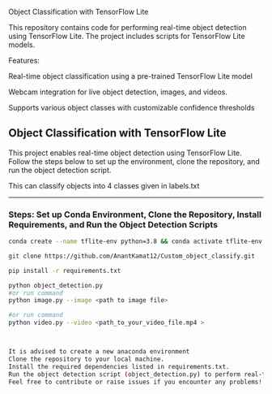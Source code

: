 


Object Classification with TensorFlow Lite

This repository contains code for performing real-time object detection using TensorFlow Lite. The project includes scripts for  TensorFlow Lite models.

Features:

Real-time object classification using a pre-trained TensorFlow Lite model

Webcam integration for live object detection, images, and videos.

Supports various object classes with customizable confidence thresholds


## Object Classification with TensorFlow Lite

This project enables real-time object detection using TensorFlow Lite. Follow the steps below to set up the environment, clone the repository, and run the object detection script.

This can classify objects into 4 classes given in labels.txt

---

### Steps: Set up Conda Environment, Clone the Repository, Install Requirements, and Run the Object Detection Scripts

```bash
conda create --name tflite-env python=3.8 && conda activate tflite-env

git clone https://github.com/AnantKamat12/Custom_object_classify.git

pip install -r requirements.txt

python object_detection.py
#or run command 
python image.py --image <path to image file>

#or run command
python video.py --video <path_to_your_video_file.mp4 >



It is advised to create a new anaconda environment
Clone the repository to your local machine.
Install the required dependencies listed in requirements.txt.
Run the object detection script (object_detection.py) to perform real-time object detection using your webcam.
Feel free to contribute or raise issues if you encounter any problems!



